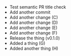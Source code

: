 - Test semantic PR title check
- Add another commit
- Add another change (C)
- Add another change (D)
- Add another change (E)
- Add another change (F)
- Release the thing (v0.1.0)
- Added a thing (G)
- Added another thing (H)